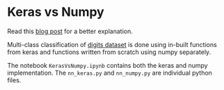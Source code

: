 # Keras vs Numpy

Read this [blog post](https://towardsdatascience.com/neural-networks-from-scratch-easy-vs-hard-b26ddc2e89c7) for a better explanation.

Multi-class classification of [digits dataset](http://scikit-learn.org/stable/modules/generated/sklearn.datasets.load_digits.html#sklearn.datasets.load_digits) is done using in-built functions from keras and functions written from scratch using numpy separately.

The notebook `KerasVsNumpy.ipynb` contains both the keras and numpy implementation. The `nn_keras.py` and `nn_numpy.py` are individual python files.